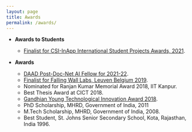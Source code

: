 ```yaml
---
layout: page
title: Awards
permalink: /awards/
---
```

* **Awards to Students**
  * [Finalist for CSI-InApp International Student Projects Awards, 2021](https://www.youtube.com/watch?v=9OMzIksAeZ4&t=7095s).

* **Awards**
  * [DAAD Post-Doc-Net AI Fellow for 2021-22](https://www.daad.de/en/the-daad/postdocnet/fellows/fellows/).
  * [Finalist for Falling Wall Labs, Leuven Belgium 2019](https://www.facebook.com/doemijmaarwetenschap/videos/falling-walls-lab-leuven-2019/2217905358539744/).
  * Nominated for Ranjan Kumar Memorial Award 2018, IIT Kanpur.
  * Best Thesis Award at CICT 2018.
  * [Gandhian Young Technological Innovation Award 2018](https://www.youtube.com/watch?v=8Tw1t9DiZSk).
  * PhD Scholarship, MHRD, Government of India, 2011
  * M.Tech Scholarship, MHRD, Government of India, 2008.
  * Best Student, St. Johns Senior Secondary School, Kota, Rajasthan, India 1996.

